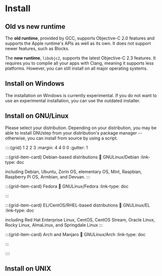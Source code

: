 # Install

## Old vs new runtime

The **old runtime**, provided by GCC, supports Objective-C 2.0 features and supports the Apple runtime's APIs as well as its own. It does not support newer features, such as Blocks.

The **new runtime**, `libobjc2`, supports the latest Objective-C 2.3 features. It requires you to compile all your apps with Clang, meaning it supports less platforms. However, you can still install on all major operating systems.

## Install on Windows

The installation on Windows is currently experimental. If you do not want to use an experimental installation, you can use the outdated installer.

## Install on GNU/Linux

Please select your distribution. Depending on your distribution, you may be able to install GNUstep from your distribution's package manager -- otherwise, you can install from source by using a script.

::::{grid} 1 2 2 3
:margin: 4 4 0 0
:gutter: 1

:::{grid-item-card} Debian-based distributions
:link: GNULinux/Debian
:link-type: doc

including Debian, Ubuntu, Zorin OS, elementary OS, Mint, Raspbian, Raspberry Pi OS, Armbian, and Devuan.
:::

:::{grid-item-card} Fedora
:link: GNULinux/Fedora
:link-type: doc


:::

:::{grid-item-card} EL/CentOS/RHEL-based distributions
:link: GNULinux/EL
:link-type: doc

including Red Hat Enterprise Linux, CentOS, CentOS Stream, Oracle Linux, Rocky Linux, AlmaLinux, and Springdale Linux
:::

:::{grid-item-card} Arch and Manjaro
:link: GNULinux/Arch
:link-type: doc


:::

::::

## Install on UNIX

